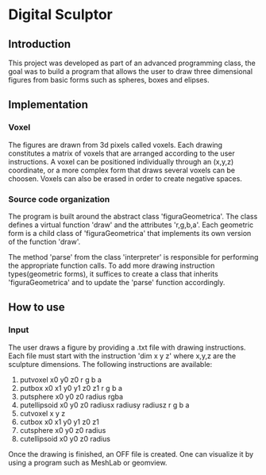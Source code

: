 # Digital Sculptor

## Introduction
This project was developed as part of an advanced programming class, the goal was to build a program that allows the user to draw three dimensional figures from basic forms such as spheres, boxes and elipses. 

## Implementation  

### Voxel
The figures are drawn from 3d pixels called voxels. Each drawing constitutes a matrix of voxels that are arranged according to the user instructions. A voxel can be positioned individually through an (x,y,z) coordinate, or a more complex form that draws several voxels can be choosen. Voxels can also be erased in order to create negative spaces.

### Source code organization
The program is built around the abstract class 'figuraGeometrica'. The class defines a virtual function 'draw' and the attributes 'r,g,b,a'. Each geometric form is a child class of 'figuraGeometrica' that implements its own version of the function 'draw'.

The method 'parse' from the class 'interpreter' is responsible for performing the appropriate function calls. To add more drawing instruction types(geometric forms), it suffices to create a class that inherits 'figuraGeometrica' and to update the 'parse' function accordingly.

## How to use

### Input
The user draws a figure by providing a .txt file with drawing instructions. Each file must start with the instruction 'dim x y z' where x,y,z are the sculpture dimensions. The following instructions are available:
1. putvoxel x0 y0 z0 r g b a
2. putbox x0 x1 y0 y1 z0 z1 r g b a
3. putsphere x0 y0 z0 radius rgba
4. putellipsoid x0 y0 z0 radiusx radiusy radiusz r g b a
5. cutvoxel x y z
6. cutbox x0 x1 y0 y1 z0 z1
7. cutsphere x0 y0 z0 radius
8. cutellipsoid x0 y0 z0 radius

Once the drawing is finished, an OFF file is created. One can visualize it by using a program such as MeshLab or geomview. 
